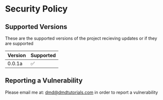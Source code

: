 # Security Policy

## Supported Versions

These are the supported versions of the project recieving updates or if they are supported

| Version | Supported          |
| ------- | ------------------ |
| 0.0.1a  | :white_check_mark: |

## Reporting a Vulnerability

Please email me at: dmd@dmdtutorials.com in order to report a vulnerability
